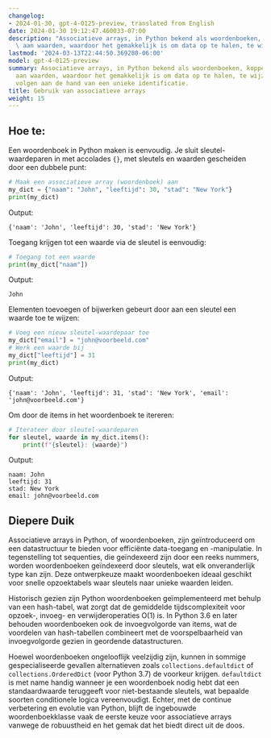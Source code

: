 ```yaml
---
changelog:
- 2024-01-30, gpt-4-0125-preview, translated from English
date: 2024-01-30 19:12:47.460033-07:00
description: "Associatieve arrays, in Python bekend als woordenboeken, koppelen sleutels\
  \ aan waarden, waardoor het gemakkelijk is om data op te halen, te wijzigen of te\u2026"
lastmod: '2024-03-13T22:44:50.369280-06:00'
model: gpt-4-0125-preview
summary: Associatieve arrays, in Python bekend als woordenboeken, koppelen sleutels
  aan waarden, waardoor het gemakkelijk is om data op te halen, te wijzigen of te
  volgen aan de hand van een unieke identificatie.
title: Gebruik van associatieve arrays
weight: 15
---
```


## Hoe te:
Een woordenboek in Python maken is eenvoudig. Je sluit sleutel-waardeparen in met accolades `{}`, met sleutels en waarden gescheiden door een dubbele punt:

```Python
# Maak een associatieve array (woordenboek) aan
my_dict = {"naam": "John", "leeftijd": 30, "stad": "New York"}
print(my_dict)
```

Output:
```
{'naam': 'John', 'leeftijd': 30, 'stad': 'New York'}
```

Toegang krijgen tot een waarde via de sleutel is eenvoudig:

```Python
# Toegang tot een waarde
print(my_dict["naam"])
```

Output:
```
John
```

Elementen toevoegen of bijwerken gebeurt door aan een sleutel een waarde toe te wijzen:

```Python
# Voeg een nieuw sleutel-waardepaar toe
my_dict["email"] = "john@voorbeeld.com"
# Werk een waarde bij
my_dict["leeftijd"] = 31
print(my_dict)
```

Output:
```
{'naam': 'John', 'leeftijd': 31, 'stad': 'New York', 'email': 'john@voorbeeld.com'}
```

Om door de items in het woordenboek te itereren:

```Python
# Iterateer door sleutel-waardeparen
for sleutel, waarde in my_dict.items():
    print(f"{sleutel}: {waarde}")
```

Output:
```
naam: John
leeftijd: 31
stad: New York
email: john@voorbeeld.com
```

## Diepere Duik
Associatieve arrays in Python, of woordenboeken, zijn geïntroduceerd om een datastructuur te bieden voor efficiënte data-toegang en -manipulatie. In tegenstelling tot sequenties, die geïndexeerd zijn door een reeks nummers, worden woordenboeken geïndexeerd door sleutels, wat elk onveranderlijk type kan zijn. Deze ontwerpkeuze maakt woordenboeken ideaal geschikt voor snelle opzoektabels waar sleutels naar unieke waarden leiden.

Historisch gezien zijn Python woordenboeken geïmplementeerd met behulp van een hash-tabel, wat zorgt dat de gemiddelde tijdscomplexiteit voor opzoek-, invoeg- en verwijderoperaties O(1) is. In Python 3.6 en later behouden woordenboeken ook de invoegvolgorde van items, wat de voordelen van hash-tabellen combineert met de voorspelbaarheid van invoegvolgorde gezien in geordende datastructuren.

Hoewel woordenboeken ongelooflijk veelzijdig zijn, kunnen in sommige gespecialiseerde gevallen alternatieven zoals `collections.defaultdict` of `collections.OrderedDict` (voor Python 3.7) de voorkeur krijgen. `defaultdict` is met name handig wanneer je een woordenboek nodig hebt dat een standaardwaarde teruggeeft voor niet-bestaande sleutels, wat bepaalde soorten conditionele logica vereenvoudigt. Echter, met de continue verbetering en evolutie van Python, blijft de ingebouwde woordenboekklasse vaak de eerste keuze voor associatieve arrays vanwege de robuustheid en het gemak dat het biedt direct uit de doos.
